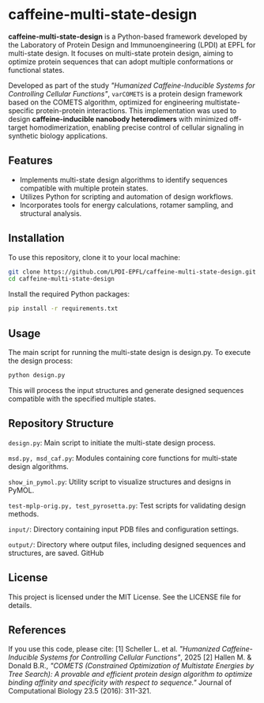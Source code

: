 # caffeine-multi-state-design

**caffeine-multi-state-design** is a Python-based framework developed by the Laboratory of Protein Design and Immunoengineering (LPDI) at EPFL for multi-state design. It focuses on multi-state protein design, aiming to optimize protein sequences that can adopt multiple conformations or functional states.

Developed as part of the study _"Humanized Caffeine-Inducible Systems for Controlling Cellular Functions"_, `varCOMETS` is a protein design framework based on the COMETS algorithm, optimized for engineering multistate-specific protein-protein interactions. This implementation was used to design **caffeine-inducible nanobody heterodimers** with minimized off-target homodimerization, enabling precise control of cellular signaling in synthetic biology applications.

## Features

- Implements multi-state design algorithms to identify sequences compatible with multiple protein states.
- Utilizes Python for scripting and automation of design workflows.
- Incorporates tools for energy calculations, rotamer sampling, and structural analysis.

## Installation

To use this repository, clone it to your local machine:

```bash
git clone https://github.com/LPDI-EPFL/caffeine-multi-state-design.git
cd caffeine-multi-state-design
```

Install the required Python packages:

```bash
pip install -r requirements.txt
```

## Usage
The main script for running the multi-state design is design.py. To execute the design process:

```bash
python design.py
```

This will process the input structures and generate designed sequences compatible with the specified multiple states.

## Repository Structure

``design.py``: Main script to initiate the multi-state design process.

``msd.py, msd_caf.py``: Modules containing core functions for multi-state design algorithms.

``show_in_pymol.py``: Utility script to visualize structures and designs in PyMOL.

``test-mplp-orig.py, test_pyrosetta.py``: Test scripts for validating design methods.

``input/``: Directory containing input PDB files and configuration settings.

``output/``: Directory where output files, including designed sequences and structures, are saved.
GitHub

## License
This project is licensed under the MIT License. See the LICENSE file for details.

## References
If you use this code, please cite:
[1] Scheller L. et al. _"Humanized Caffeine-Inducible Systems for Controlling Cellular Functions"_, 2025
[2] Hallen M. & Donald B.R., _"COMETS (Constrained Optimization of Multistate Energies by Tree Search): A provable and efficient protein design algorithm to optimize binding affinity and specificity with respect to sequence."_ Journal of Computational Biology 23.5 (2016): 311-321.



